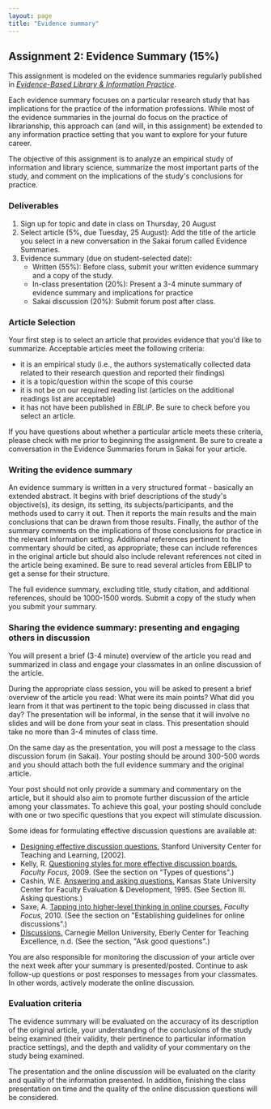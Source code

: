 ```yaml
---
layout: page
title: "Evidence summary"
---
```


<span id="teamproj2"></span>Assignment 2: Evidence Summary (15%)
----------------------------------------------------------------

This assignment is modeled on the evidence summaries regularly published
in [*Evidence-Based Library & Information
Practice*](http://ejournals.library.ualberta.ca/index.php/EBLIP/index).

Each evidence summary focuses on a particular research study that has
implications for the practice of the information professions. While most
of the evidence summaries in the journal do focus on the practice of
librarianship, this approach can (and will, in this assignment) be
extended to any information practice setting that you want to explore
for your future career.

The objective of this assignment is to analyze an empirical study of
information and library science, summarize the most important parts of
the study, and comment on the implications of the study's conclusions
for practice.

### Deliverables

1.  <span class="assignmentname">Sign up for topic and date</span> in
    class <span class="due">on Thursday, 20 August</span>
2.  <span class="assignmentname">Select article</span> (5%, <span
    class="due">due Tuesday, 25 August</span>): Add the title of the article you
    select in a new conversation in the Sakai forum called
    Evidence Summaries.
3.  <span class="assignmentname">Evidence summary</span> (<span
    class="due">due on student-selected date</span>):
    -   <span class="assignmentname">Written</span> (55%): Before class,
        submit your written evidence summary and a copy of the study.
    -   <span class="assignmentname">In-class presentation</span> (20%):
        Present a 3-4 minute summary of evidence summary and
        implications for practice
    -   <span class="assignmentname">Sakai discussion</span> (20%):
        Submit forum post after class.

### Article Selection

Your first step is to select an article that provides evidence that
you'd like to summarize. Acceptable articles meet the following
criteria:

-   it is an empirical study (i.e., the authors systematically collected
    data related to their research question and reported their findings)
-   it is a topic/question within the scope of this course
-   it is not be on our required reading list (articles on the
    additional readings list are acceptable)
-   it has not have been published in *EBLIP*. Be sure to check before
    you select an article.

If you have questions about whether a particular article meets these
criteria, please check with me prior to beginning the assignment. Be
sure to create a conversation in the Evidence Summaries forum in Sakai
for your article.

### Writing the evidence summary

An evidence summary is written in a very structured format - basically
an extended abstract. It begins with brief descriptions of the study's
objective(s), its design, its setting, its subjects/participants, and
the methods used to carry it out. Then it reports the main results and
the main conclusions that can be drawn from those results. Finally, the
author of the summary comments on the implications of those conclusions
for practice in the relevant information setting. Additional references
pertinent to the commentary should be cited, as appropriate; these can
include references in the original article but should also include
relevant references not cited in the article being examined. Be sure to
read several articles from EBLIP to get a sense for their structure.

The full evidence summary, excluding title, study citation, and
additional references, should be 1000-1500 words. Submit a copy of the
study when you submit your summary.

### Sharing the evidence summary: presenting and engaging others in discussion

You will present a brief (3-4 minute) overview of the article you read
and summarized in class and engage your classmates in an online
discussion of the article.

During the appropriate class session, you will be asked to present a
brief overview of the article you read: What were its main points? What
did you learn from it that was pertinent to the topic being discussed in
class that day? The presentation will be informal, in the sense that it
will involve no slides and will be done from your seat in class. This
presentation should take no more than 3-4 minutes of class time.

On the same day as the presentation, you will post a message to the
class discussion forum (in Sakai). Your posting should be around 300-500
words and you should attach both the full evidence summary and the
original article.

Your post should not only provide a summary and commentary on the
article, but it should also aim to promote further discussion of the
article among your classmates. To achieve this goal, your posting should
conclude with one or two specific questions that you expect will
stimulate discussion.

Some ideas for formulating effective discussion questions are available
at:

-   [Designing effective     discussion questions.](http://www.stanford.edu/dept/CTL/cgi-bin/docs/ta/pdf/Master_effective_questions.pdf) Stanford University Center for Teaching and Learning, \[2002\].
-   Kelly, R. [Questioning styles for more effective     discussion boards.](http://www.facultyfocus.com/articles/asynchronous-learning-and-trends/questioning-styles-for-more-effective-discussion-boards/) *Faculty Focus,* 2009. (See the section on "Types of questions".)
-   Cashin, W.E. [Answering and asking questions.](http://www.theideacenter.org/sites/default/files/Idea_Paper_31.pdf) Kansas State University Center for Faculty Evaluation & Development, 1995. (See Section III. Asking questions.)
-   Saxe, A. [Tapping into higher-level thinking in online courses.](http://www.facultyfocus.com/articles/online-education/tapping-into-higher-level-thinking-in-online-courses/)     *Faculty Focus*, 2010. (See the section on "Establishing guidelines for online discussions".)
-   [Discussions.](http://www.cmu.edu/teaching/designteach/design/instructionalstrategies/discussions.html)     Carnegie Mellon University, Eberly Center for Teaching Excellence, n.d. (See the section, "Ask good questions".)

You are also responsible for monitoring the discussion of your article over the next week after your summary is presented/posted. 
Continue to ask follow-up questions or post responses to messages from your classmates. 
In other words, actively moderate the online discussion.

### Evaluation criteria

The evidence summary will be evaluated on the accuracy of its description of the original article, your understanding of the conclusions of the study being examined (their validity, their pertinence to particular information practice settings), and the depth and validity of your commentary on the study being examined.

The presentation and the online discussion will be evaluated on the clarity and quality of the information presented. 
In addition, finishing the class presentation on time and the quality of the online discussion questions will be considered.